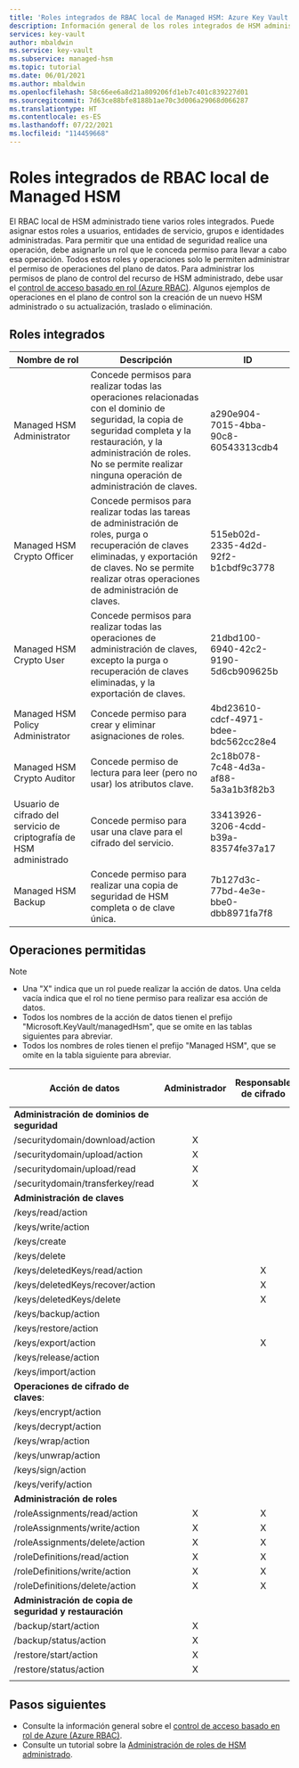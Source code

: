 ```yaml
---
title: 'Roles integrados de RBAC local de Managed HSM: Azure Key Vault | Microsoft Docs'
description: Información general de los roles integrados de HSM administrado que se pueden asignar a usuarios, entidades de servicio, grupos e identidades administradas.
services: key-vault
author: mbaldwin
ms.service: key-vault
ms.subservice: managed-hsm
ms.topic: tutorial
ms.date: 06/01/2021
ms.author: mbaldwin
ms.openlocfilehash: 58c66ee6a8d21a809206fd1eb7c401c839227d01
ms.sourcegitcommit: 7d63ce88bfe8188b1ae70c3d006a29068d066287
ms.translationtype: HT
ms.contentlocale: es-ES
ms.lasthandoff: 07/22/2021
ms.locfileid: "114459668"
---
```

# <a name="managed-hsm-local-rbac-built-in-roles"></a>Roles integrados de RBAC local de Managed HSM

El RBAC local de HSM administrado tiene varios roles integrados. Puede asignar estos roles a usuarios, entidades de servicio, grupos e identidades administradas. Para permitir que una entidad de seguridad realice una operación, debe asignarle un rol que le conceda permiso para llevar a cabo esa operación. Todos estos roles y operaciones solo le permiten administrar el permiso de operaciones del plano de datos. Para administrar los permisos de plano de control del recurso de HSM administrado, debe usar el [control de acceso basado en rol (Azure RBAC)](../../role-based-access-control/overview.md). Algunos ejemplos de operaciones en el plano de control son la creación de un nuevo HSM administrado o su actualización, traslado o eliminación.

## <a name="built-in-roles"></a>Roles integrados

|Nombre de rol|Descripción|ID|
|---|---|---|
|Managed HSM Administrator| Concede permisos para realizar todas las operaciones relacionadas con el dominio de seguridad, la copia de seguridad completa y la restauración, y la administración de roles. No se permite realizar ninguna operación de administración de claves.|a290e904-7015-4bba-90c8-60543313cdb4|
|Managed HSM Crypto Officer|Concede permisos para realizar todas las tareas de administración de roles, purga o recuperación de claves eliminadas, y exportación de claves. No se permite realizar otras operaciones de administración de claves.|515eb02d-2335-4d2d-92f2-b1cbdf9c3778|
|Managed HSM Crypto User|Concede permisos para realizar todas las operaciones de administración de claves, excepto la purga o recuperación de claves eliminadas, y la exportación de claves.|21dbd100-6940-42c2-9190-5d6cb909625b|
|Managed HSM Policy Administrator| Concede permiso para crear y eliminar asignaciones de roles.|4bd23610-cdcf-4971-bdee-bdc562cc28e4|
|Managed HSM Crypto Auditor|Concede permiso de lectura para leer (pero no usar) los atributos clave.|2c18b078-7c48-4d3a-af88-5a3a1b3f82b3|
|Usuario de cifrado del servicio de criptografía de HSM administrado| Concede permiso para usar una clave para el cifrado del servicio. |33413926-3206-4cdd-b39a-83574fe37a17|
|Managed HSM Backup| Concede permiso para realizar una copia de seguridad de HSM completa o de clave única.|7b127d3c-77bd-4e3e-bbe0-dbb8971fa7f8|

## <a name="permitted-operations"></a>Operaciones permitidas
> [!NOTE]  
> - Una "X" indica que un rol puede realizar la acción de datos. Una celda vacía indica que el rol no tiene permiso para realizar esa acción de datos.
> - Todos los nombres de la acción de datos tienen el prefijo "Microsoft.KeyVault/managedHsm", que se omite en las tablas siguientes para abreviar.
> - Todos los nombres de roles tienen el prefijo "Managed HSM", que se omite en la tabla siguiente para abreviar.

|Acción de datos | Administrador | Responsable de cifrado | Usuario de cifrado | Administrador de directivas | Cifrado del servicio criptográfico | Backup | Auditor de cifrado|
|---|---|---|---|---|---|---|---|
|**Administración de dominios de seguridad**|
/securitydomain/download/action|<center>X</center>||||||
/securitydomain/upload/action|<center>X</center>||||||
/securitydomain/upload/read|<center>X</center>||||||
/securitydomain/transferkey/read|<center>X</center>||||||
|**Administración de claves**|
|/keys/read/action|||<center>X</center>||<center>X</center>||<center>X</center>|
|/keys/write/action|||<center>X</center>||||
|/keys/create|||<center>X</center>||||
|/keys/delete|||<center>X</center>||||
|/keys/deletedKeys/read/action||<center>X</center>|||||
|/keys/deletedKeys/recover/action||<center>X</center>|||||
|/keys/deletedKeys/delete||<center>X</center>|||||<center>X</center>|
|/keys/backup/action|||<center>X</center>|||<center>X</center>|
|/keys/restore/action|||<center>X</center>||||
|/keys/export/action||<center>X</center>|||||
|/keys/release/action|||<center>X</center>||||
|/keys/import/action|||<center>X</center>||||
|**Operaciones de cifrado de claves**:|
|/keys/encrypt/action|||<center>X</center>||||
|/keys/decrypt/action|||<center>X</center>||||
|/keys/wrap/action|||<center>X</center>||<center>X</center>||
|/keys/unwrap/action|||<center>X</center>||<center>X</center>||
|/keys/sign/action|||<center>X</center>||||
|/keys/verify/action|||<center>X</center>||||
|**Administración de roles**|
|/roleAssignments/read/action|<center>X</center>|<center>X</center>|<center>X</center>|<center>X</center>|||<center>X</center>
|/roleAssignments/write/action|<center>X</center>|<center>X</center>||<center>X</center>|||
|/roleAssignments/delete/action|<center>X</center>|<center>X</center>||<center>X</center>|||
|/roleDefinitions/read/action|<center>X</center>|<center>X</center>|<center>X</center>|<center>X</center>|||<center>X</center>
|/roleDefinitions/write/action|<center>X</center>|<center>X</center>||<center>X</center>|||
|/roleDefinitions/delete/action|<center>X</center>|<center>X</center>||<center>X</center>|||
|**Administración de copia de seguridad y restauración**|
|/backup/start/action|<center>X</center>|||||<center>X</center>|
|/backup/status/action|<center>X</center>|||||<center>X</center>|
|/restore/start/action|<center>X</center>||||||
|/restore/status/action|<center>X</center>||||||
||||||||

## <a name="next-steps"></a>Pasos siguientes

- Consulte la información general sobre el [control de acceso basado en rol de Azure (Azure RBAC)](../../role-based-access-control/overview.md).
- Consulte un tutorial sobre la [Administración de roles de HSM administrado](role-management.md).

